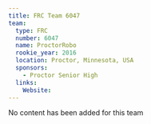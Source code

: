 ```yaml
---
title: FRC Team 6047
team:
  type: FRC
  number: 6047
  name: ProctorRobo
  rookie_year: 2016
  location: Proctor, Minnesota, USA
  sponsors:
    - Proctor Senior High
  links:
    Website: 
---
```

No content has been added for this team
